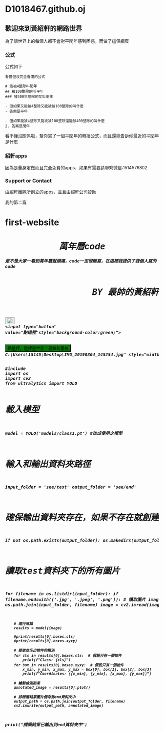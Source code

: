 # D1018467.github.oj
## 歡迎來到黃紹軒的網路世界

為了讓世界上的每個人都不會對平閏年感到困惑，而做了這個網頁

### 公式

公式如下

```公式
看懂但沒完全看懂的公式

# 能被4整除叫閏年
## 被100整除的叫平年
### 被400年整除的又叫閏年

- 但如果又能被4整除又能被被100整除的叫什麼
- 答案是平年

- 但如果能被4整除又能被被100整除還能被400整除的叫什麼
2. 答案是閏年

```

看不懂沒關係啦，幫你寫了一個平閏年的轉換公式，而且還能告訴你最近的平閏年是什麼

### 紹軒apps

因為是量身定做而且完全免費的apps，如果有需要請聯繫微信:1514576802

### Support or Contact

由紹軒團隊所創立的apps，並且由紹軒公司贊助



















我的第二篇
# first-website
<head><strong><em><div style="text-align:center;"><h1>萬年曆code</h1></div>
是不是大家一看到萬年曆就頭痛，code一定很難寫，在這裡我提供了我個人寫的code
<pre><div style="text-align:right;"><h1>BY 最帥的黃紹軒</h1></div>

<a href="https://zh.wikipedia.org/wiki/%E4%B8%9C%E8%8E%9E%E5%8F%B0%E5%95%86%E5%AD%90%E5%BC%9F%E5%AD%A6%E6%A0%A1"><button type="button"><img src="https://tse1.mm.bing.net/th?id=OIP.1nQw_THYsREpNFeMKb7DRgHaHa&pid=Api&P=0&w=154&h=154" border="0"></button></a>
<input type="button" value="點這裡"style="background-color:green;">

<input type="button" value="點這裡，這裡是世界上最棒的學校" style="background-color:green;" onclick="location.href='https://www.fcu.edu.tw/'">
C:\Users\15145\Desktop\IMG_20190804_145254.jpg" style="width:360px;height:400px;




<p>#include <stdio.h>
import os
import cv2
from ultralytics import YOLO

# 載入模型
model = YOLO('models/class1.pt')          #改成使用之模型

# 輸入和輸出資料夾路徑
input_folder = 'see/test'
output_folder = 'see/end'

# 確保輸出資料夾存在，如果不存在就創建它
if not os.path.exists(output_folder):
    os.makedirs(output_folder)

# 讀取test資料夾下的所有圖片
for filename in os.listdir(input_folder):
    if filename.endswith(('.jpg', '.jpeg', '.png')):
        # 讀取圖片
        image_path = os.path.join(input_folder, filename)
        image = cv2.imread(image_path)

        # 進行推論
        results = model(image)

        #print(results[0].boxes.cls)
        #print(results[0].boxes.xyxy)

        # 提取並印出物件的類別
        for cls in results[0].boxes.cls:  # 假設只有一個物件
            print(f"Class: {cls}")
        for box in results[0].boxes.xyxy:  # 假設只有一個物件
            x_min, y_min, x_max, y_max = box[0], box[1], box[2], box[3]
            print(f"Coordinates: ({x_min}, {y_min}, {x_max}, {y_max})")

        # 繪製檢測結果
        annotated_image = results[0].plot()

        # 將辨識結果圖片儲存到end資料夾中
        output_path = os.path.join(output_folder, filename)
        cv2.imwrite(output_path, annotated_image)

print("辨識結果已輸出到end資料夾中")

